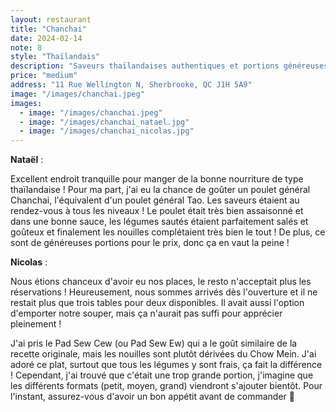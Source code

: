 ```yaml
---
layout: restaurant
title: "Chanchai"
date: 2024-02-14
note: 8
style: "Thaïlandais"
description: "Saveurs thaïlandaises authentiques et portions généreuses dans un cadre tranquille."
price: "medium"
address: "11 Rue Wellington N, Sherbrooke, QC J1H 5A9"
image: "/images/chanchai.jpeg"
images:
  - image: "/images/chanchai.jpeg"
  - image: "/images/chanchai_natael.jpg"
  - image: "/images/chanchai_nicolas.jpg"
---
```


**Nataël** :

Excellent endroit tranquille pour manger de la bonne nourriture de type thaïlandaise ! Pour ma part, j'ai eu la chance de goûter un poulet général Chanchai, l'équivalent d'un poulet général Tao. Les saveurs étaient au rendez-vous à tous les niveaux ! Le poulet était très bien assaisonné et dans une bonne sauce, les légumes sautés étaient parfaitement salés et goûteux et finalement les nouilles complétaient très bien le tout ! De plus, ce sont de généreuses portions pour le prix, donc ça en vaut la peine !

**Nicolas** :

Nous étions chanceux d'avoir eu nos places, le resto n'acceptait plus les réservations ! Heureusement, nous sommes arrivés dès l'ouverture et il ne restait plus que trois tables pour deux disponibles. Il avait aussi l'option d'emporter notre souper, mais ça n'aurait pas suffi pour apprécier pleinement !

J'ai pris le Pad Sew Cew (ou Pad Sew Ew) qui a le goût similaire de la recette originale, mais les nouilles sont plutôt dérivées du Chow Mein. J'ai adoré ce plat, surtout que tous les légumes y sont frais, ça fait la différence ! Cependant, j'ai trouvé que c'était une trop grande portion, j'imagine que les différents formats (petit, moyen, grand) viendront s'ajouter bientôt. Pour l'instant, assurez-vous d'avoir un bon appétit avant de commander 🙂 